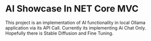 # AI Showcase In NET Core MVC

This project is an implementation of AI functionality in local Ollama application via its API Call. Currently its implementing Ai Chat Only. Hopefully there is Stable Diffusion and Fine Tuning.